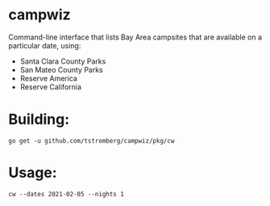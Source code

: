 campwiz
==========
Command-line interface that lists Bay Area campsites that are available on a particular date, using:

* Santa Clara County Parks
* San Mateo County Parks
* Reserve America
* Reserve California

Building:
=========

```shell
go get -u github.com/tstromberg/campwiz/pkg/cw
```

Usage:
======

```shell
cw --dates 2021-02-05 --nights 1
```